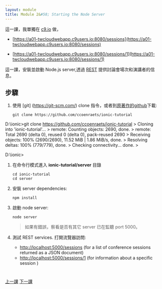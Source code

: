 ```yaml
---
layout: module
title: Module 2&#58; Starting the Node Server
---
```


這一課，我單獨在 [c9.io](https://c9.io/) 做，

- [https://a01-twcloudwebapp.c9users.io:8080/sessions](https://a01-twcloudwebapp.c9users.io:8080/sessions) 

- [https://a01-twcloudwebapp.c9users.io:8080/sessions/1](https://a01-twcloudwebapp.c9users.io:8080/sessions/1) 


這一課，安裝並啟動 Node.js server,透過 [REST](https://en.wikipedia.org/wiki/Representational_state_transfer) 提供討論會場次和演講者的信息。 


## 步驟

1. 使用 [git] (https://git-scm.com/) clone 指令，或者到[原著作的github](https://github.com/ccoenraets/ionic-tutorial/archive/master.zip)下載:

    ```
    git clone https://github.com/ccoenraets/ionic-tutorial
    ```

    > 
D:\ionic>git clone https://github.com/ccoenraets/ionic-tutorial
    > 
  Cloning into 'ionic-tutorial'...
    > 
remote: Counting objects: 2690, done.
    > 
remote: Total 2690 (delta 0), reused 0 (delta 0), pack-reused 2690
    > 
Receiving objects: 100% (2690/2690), 11.52 MiB | 1.86 MiB/s, done.
    > 
Resolving deltas: 100% (779/779), done.
    > 
Checking connectivity... done.
    > 
>
D:\ionic>

1. 在命令行模式進入 **ionic-tutorial/server** 目錄
 
    ```
    cd ionic-tutorial
    cd server
    ```


1. 安裝 server dependencies:

    ```
    npm install
    ```

1. 啟動 node server:

    ```
    node server
    ```
  
    > 如果有錯誤，察看是否有其它 server 已在監聽 port 5000。

1. 測試 REST services. 打開流覽器訪問:
    - [http://localhost:5000/sessions](http://localhost:5000/sessions) (for a list of conference sessions returned as a JSON document)
    - [http://localhost:5000/sessions/1](http://localhost:5000/sessions/1) (for information about a specific session )
  

<div class="row" style="margin-top:40px;">
<div class="col-sm-12">
<a href="install-ionic.html" class="btn btn-default"><i class="glyphicon glyphicon-chevron-left"></i> 
上一課</a>
<a href="create-ionic-application.html" class="btn btn-default pull-right">下一課 <i class="glyphicon 
glyphicon-chevron-right"></i></a>
</div>
</div>


